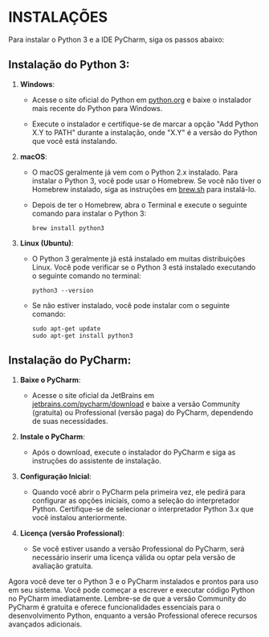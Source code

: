 # INSTALAÇÕES
Para instalar o Python 3 e a IDE PyCharm, siga os passos abaixo:

## Instalação do Python 3:
1. **Windows**:

   - Acesse o site oficial do Python em [python.org](https://www.python.org/downloads/windows/) e baixe o instalador mais recente do Python para Windows.
   
   - Execute o instalador e certifique-se de marcar a opção "Add Python X.Y to PATH" durante a instalação, onde "X.Y" é a versão do Python que você está instalando.

2. **macOS**:

   - O macOS geralmente já vem com o Python 2.x instalado. Para instalar o Python 3, você pode usar o Homebrew. Se você não tiver o Homebrew instalado, siga as instruções em [brew.sh](https://brew.sh/) para instalá-lo.

   - Depois de ter o Homebrew, abra o Terminal e execute o seguinte comando para instalar o Python 3:

     ```shell
     brew install python3
     ```

3. **Linux (Ubuntu)**:

   - O Python 3 geralmente já está instalado em muitas distribuições Linux. Você pode verificar se o Python 3 está instalado executando o seguinte comando no terminal:

     ```shell
     python3 --version
     ```

   - Se não estiver instalado, você pode instalar com o seguinte comando:

     ```shell
     sudo apt-get update
     sudo apt-get install python3
     ```

## Instalação do PyCharm:
1. **Baixe o PyCharm**:

   - Acesse o site oficial da JetBrains em [jetbrains.com/pycharm/download](https://www.jetbrains.com/pycharm/download/) e baixe a versão Community (gratuita) ou Professional (versão paga) do PyCharm, dependendo de suas necessidades.

2. **Instale o PyCharm**:

   - Após o download, execute o instalador do PyCharm e siga as instruções do assistente de instalação.

3. **Configuração Inicial**:

   - Quando você abrir o PyCharm pela primeira vez, ele pedirá para configurar as opções iniciais, como a seleção do interpretador Python. Certifique-se de selecionar o interpretador Python 3.x que você instalou anteriormente.

4. **Licença (versão Professional)**:

   - Se você estiver usando a versão Professional do PyCharm, será necessário inserir uma licença válida ou optar pela versão de avaliação gratuita.

Agora você deve ter o Python 3 e o PyCharm instalados e prontos para uso em seu sistema. Você pode começar a escrever e executar código Python no PyCharm imediatamente. Lembre-se de que a versão Community do PyCharm é gratuita e oferece funcionalidades essenciais para o desenvolvimento Python, enquanto a versão Professional oferece recursos avançados adicionais.